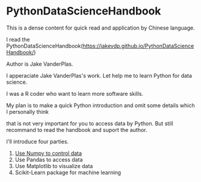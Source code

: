 # PythonDataScienceHandbook
This is a dense content for quick read and application by Chinese language.

I read the PythonDataScienceHandbook(https://jakevdp.github.io/PythonDataScienceHandbook/)

Author is Jake VanderPlas.

I apperaciate Jake VanderPlas's work. Let help me to learn Python for data science.

I was a R coder who want to learn more software skills.

My plan is to make a quick Python introduction and omit some details which I personally think

that is not very important for you to access data by Python. But still recommand to read the handbook and suport the author.

I'll introduce four parties.

1. [Use Numpy to control data](https://github.com/CharliePHLee/PythonDataScienceHandbook\NumPy.md)
2. Use Pandas to access data
3. Use Matplotlib to visualize data
4. Scikit-Learn package for machine learning
